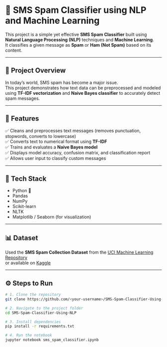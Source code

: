 # 📩 SMS Spam Classifier using NLP and Machine Learning

This project is a simple yet effective **SMS Spam Classifier** built using **Natural Language Processing (NLP)** techniques and **Machine Learning**.  
It classifies a given message as **Spam** or **Ham (Not Spam)** based on its content.

---

## 🚀 Project Overview
In today’s world, SMS spam has become a major issue.  
This project demonstrates how text data can be preprocessed and modeled using **TF-IDF vectorization** and **Naive Bayes classifier** to accurately detect spam messages.

---

## 🧩 Features
✅ Cleans and preprocesses text messages (removes punctuation, stopwords, converts to lowercase)  
✅ Converts text to numerical format using **TF-IDF**  
✅ Trains and evaluates a **Naive Bayes model**  
✅ Displays model accuracy, confusion matrix, and classification report  
✅ Allows user input to classify custom messages  

---

## 🧠 Tech Stack
- Python 🐍  
- Pandas  
- NumPy  
- Scikit-learn  
- NLTK  
- Matplotlib / Seaborn (for visualization)

---

## 📊 Dataset
Used the **SMS Spam Collection Dataset** from the [UCI Machine Learning Repository](https://archive.ics.uci.edu/ml/datasets/sms+spam+collection)  
or available on [Kaggle](https://www.kaggle.com/datasets/uciml/sms-spam-collection-dataset)

---

## ⚙️ Steps to Run

```bash
# 1. Clone the repository
git clone https://github.com/<your-username>/SMS-Spam-Classifier-Using-NLP.git

# 2. Navigate to the project folder
cd SMS-Spam-Classifier-Using-NLP

# 3. Install dependencies
pip install -r requirements.txt

# 4. Run the notebook
jupyter notebook sms_spam_classifier.ipynb

